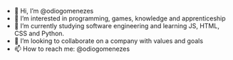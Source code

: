 - 👋 Hi, I’m @odiogomenezes
- 👀 I’m interested in programming, games, knowledge and apprenticeship
- 🌱 I’m currently studying software engineering and learning JS, HTML, CSS and Python.
- 💞️ I’m looking to collaborate on a company with values and goals
- 📫 How to reach me: @odiogomenezes

<!---
odiogomenezes/odiogomenezes is a ✨ special ✨ repository because its `README.md` (this file) appears on your GitHub profile.
You can click the Preview link to take a look at your changes.
--->
